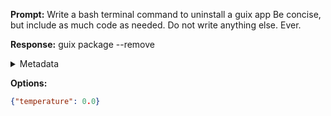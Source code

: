 **Prompt:**
Write a bash terminal command to uninstall a guix app
Be concise, but include as much code as needed. Do not write anything else. Ever.


**Response:**
guix package --remove <package-name>

<details><summary>Metadata</summary>

- Duration: 2086 ms
- Datetime: 2023-10-19T09:10:36.264700
- Model: gpt-3.5-turbo-0613

</details>

**Options:**
```json
{"temperature": 0.0}
```

